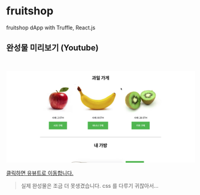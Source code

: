 # fruitshop
fruitshop dApp with Truffle, React.js

## 완성물 미리보기 (Youtube) ##
<br/>

![Screenshot](project_preview.png)

[클릭하면 유뷰트로 이동합니다.](https://www.youtube.com/watch?v=d3qjvLVfiZ4)

> 실제 완성물은 조금 더 못생겼습니다. css 를 다루기 귀찮아서...
